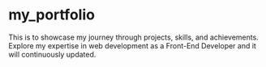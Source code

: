 # my_portfolio
This is to showcase my journey through projects, skills, and achievements. Explore my expertise in web development as a Front-End Developer and it will continuously updated.
